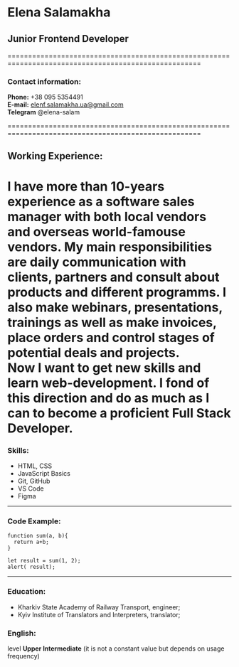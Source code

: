 # Elena Salamakha


## Junior Frontend Developer
=====================================================================================================

### Contact information:

**Phone:** +38 095 5354491  
**E-mail:** elenf.salamakha.ua@gmail.com  
**Telegram** @elena-salam

=====================================================================================================


## Working Experience:  

I have more than 10-years experience as a software sales manager with both local vendors and overseas world-famouse vendors. My main responsibilities are daily communication with clients, partners and consult about products and different programms. I also make webinars, presentations, trainings as well as make invoices, place orders and control stages of potential deals and projects.  
Now I want to get new skills and learn web-development. I fond of this direction and do as much as I can to become a proficient Full Stack Developer.
====================================================================================================

### Skills:
* HTML, CSS
* JavaScript Basics
* Git, GitHub
* VS Code
* Figma

--------------------

### Code Example:

```
function sum(a, b){
  return a+b;  
}

let result = sum(1, 2);  
alert( result);
```
-----------------------

### Education:
* Kharkiv State Academy of Railway Transport, engineer;
* Kyiv Institute of Translators and Interpreters, translator;

### English:  
level **Upper Intermediate** (it is not a constant value but depends on usage frequency)

